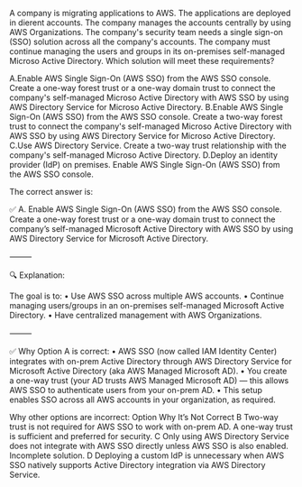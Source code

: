 A company is migrating applications to AWS. The applications are deployed in di erent
accounts. The company manages the accounts centrally by using AWS Organizations.
The company's security team needs a single sign-on (SSO) solution across all the
company's accounts. The company must continue managing the users and groups in its
on-premises self-managed Microso  Active Directory.
Which solution will meet these requirements?

A.Enable AWS Single Sign-On (AWS SSO) from the AWS SSO console. Create a one-way
forest trust or a one-way domain trust to connect the company's self-managed
Microso  Active Directory with AWS SSO by using AWS Directory Service for Microso 
Active Directory.
B.Enable AWS Single Sign-On (AWS SSO) from the AWS SSO console. Create a two-way
forest trust to connect the company's self-managed Microso  Active Directory with AWS
SSO by using AWS Directory Service for Microso  Active Directory.
C.Use AWS Directory Service. Create a two-way trust relationship with the company's
self-managed Microso  Active Directory.
D.Deploy an identity provider (IdP) on premises. Enable AWS Single Sign-On (AWS SSO)
from the AWS SSO console.

The correct answer is:

✅ A. Enable AWS Single Sign-On (AWS SSO) from the AWS SSO console. Create a one-way forest trust or a one-way domain trust to connect the company’s self-managed Microsoft Active Directory with AWS SSO by using AWS Directory Service for Microsoft Active Directory.

⸻

🔍 Explanation:

The goal is to:
	•	Use AWS SSO across multiple AWS accounts.
	•	Continue managing users/groups in an on-premises self-managed Microsoft Active Directory.
	•	Have centralized management with AWS Organizations.

⸻

✅ Why Option A is correct:
	•	AWS SSO (now called IAM Identity Center) integrates with on-prem Active Directory through AWS Directory Service for Microsoft Active Directory (aka AWS Managed Microsoft AD).
	•	You create a one-way trust (your AD trusts AWS Managed Microsoft AD) — this allows AWS SSO to authenticate users from your on-prem AD.
	•	This setup enables SSO across all AWS accounts in your organization, as required.

Why other options are incorrect:
Option
Why It’s Not Correct
B
Two-way trust is not required for AWS SSO to work with on-prem AD. A one-way trust is sufficient and preferred for security.
C
Only using AWS Directory Service does not integrate with AWS SSO directly unless AWS SSO is also enabled. Incomplete solution.
D
Deploying a custom IdP is unnecessary when AWS SSO natively supports Active Directory integration via AWS Directory Service.
